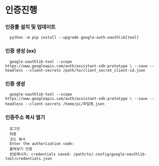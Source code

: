 # 인증진행

### 인증툴 설치 및 업데이트
      python -m pip install --upgrade google-auth-oauthlib[tool]  


### 인증 생성 (ex)
      google-oauthlib-tool --scope https://www.googleapis.com/auth/assistant-sdk-prototype \ --save --headless --client-secrets /path/to/client_secret_client-id.json
      
### 인증 생성
      google-oauthlib-tool --scope https://www.googleapis.com/auth/assistant-sdk-prototype \ --save --headless --client-secrets /home/pi/파일명.json
      
      
      
### 인증주소 복사 열기
      로그인 
      허용
      코드 복사
      Enter the authorization code:
      붙여넣기 인증
      완료메시지: credentials saved: /path/to/.config/google-oauthlib-tool/credentials.json
      
      
